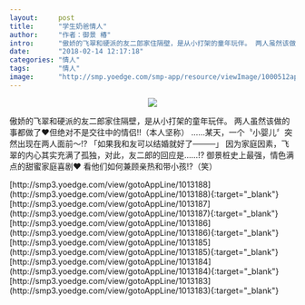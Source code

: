 ```yaml
---
layout:     post
title:      "学生奶爸情人"
author:     "作者：御景 椿"
intro:      "傲娇的飞翠和硬派的友二郎家住隔壁，是从小打架的童年玩伴。 两人虽然该做的事都做了♥但绝对不是交往中的情侣!!（本人坚称） ……某天，一个〝小婴儿〞突然出现在两人面前～!? 「如果我和友可以结婚就好了────」 因为家庭因素，飞翠的内心其实充满了孤独，对此，友二郎的回应是……!? 御景桩史上最强，情色满点的甜蜜家庭喜剧♥ 看他们如何兼顾亲热和带小孩!?（笑）"
date:       "2018-02-14 12:17:18"
categories: "情人"
tags:       "情人"
image:      "http://smp.yoedge.com/smp-app/resource/viewImage/1000512appline.png"
---
```

<div style="text-align: center">
<p><img src="http://smp.yoedge.com/smp-app/resource/viewImage/1000512appline.png"/></p>
</div>
<p class="post-meta">
<span>傲娇的飞翠和硬派的友二郎家住隔壁，是从小打架的童年玩伴。 两人虽然该做的事都做了♥但绝对不是交往中的情侣!!（本人坚称） ……某天，一个〝小婴儿〞突然出现在两人面前～!? 「如果我和友可以结婚就好了────」 因为家庭因素，飞翠的内心其实充满了孤独，对此，友二郎的回应是……!? 御景桩史上最强，情色满点的甜蜜家庭喜剧♥ 看他们如何兼顾亲热和带小孩!?（笑）</span>
</p>
[http://smp3.yoedge.com/view/gotoAppLine/1013188](http://smp3.yoedge.com/view/gotoAppLine/1013188){:target="_blank"}
[http://smp3.yoedge.com/view/gotoAppLine/1013187](http://smp3.yoedge.com/view/gotoAppLine/1013187){:target="_blank"}
[http://smp3.yoedge.com/view/gotoAppLine/1013186](http://smp3.yoedge.com/view/gotoAppLine/1013186){:target="_blank"}
[http://smp3.yoedge.com/view/gotoAppLine/1013185](http://smp3.yoedge.com/view/gotoAppLine/1013185){:target="_blank"}
[http://smp3.yoedge.com/view/gotoAppLine/1013184](http://smp3.yoedge.com/view/gotoAppLine/1013184){:target="_blank"}
[http://smp3.yoedge.com/view/gotoAppLine/1013183](http://smp3.yoedge.com/view/gotoAppLine/1013183){:target="_blank"}


